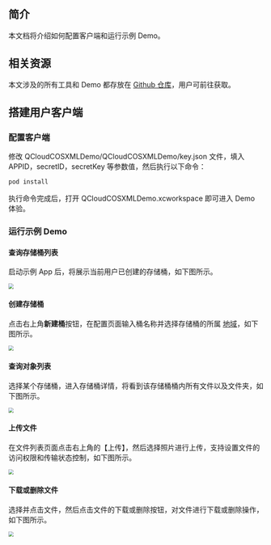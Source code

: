 ## 简介
本文档将介绍如何配置客户端和运行示例 Demo。

## 相关资源

本文涉及的所有工具和 Demo 都存放在 [Github 仓库](https://github.com/tencentyun/qcloud-sdk-ios-samples)，用户可前往获取。

## 搭建用户客户端
### 配置客户端

修改 QCloudCOSXMLDemo/QCloudCOSXMLDemo/key.json 文件，填入 APPID，secretID，secretKey 等参数值，然后执行以下命令：

```sh
pod install
```

执行命令完成后，打开 QCloudCOSXMLDemo.xcworkspace 即可进入 Demo 体验。

### 运行示例 Demo

#### 查询存储桶列表

启动示例 App 后，将展示当前用户已创建的存储桶，如下图所示。

<img src="https://main.qcloudimg.com/raw/34d1adae3f48705ea119d4908931b6cf.png" style="zoom:65%;" />

#### 创建存储桶

点击右上角**新建桶**按钮，在配置页面输入桶名称并选择存储桶的所属 [地域](https://cloud.tencent.com/document/product/436/6224)，如下图所示。

<img src="https://main.qcloudimg.com/raw/a4ddea469d32f3d9c89e9ba9ac179d0d.png" style="zoom:65%;" />

#### 查询对象列表

选择某个存储桶，进入存储桶详情，将看到该存储桶桶内所有文件以及文件夹，如下图所示。

<img src="https://main.qcloudimg.com/raw/e239ae0f0646727e41e9468982a3ca85.png" style="zoom:65%;" />

#### 上传文件

在文件列表页面点击右上角的【上传】，然后选择照片进行上传，支持设置文件的访问权限和传输状态控制，如下图所示。

<img src="https://main.qcloudimg.com/raw/f99da459878c3942e0acc99e5e0716a2.png" style="zoom:65%;" />

#### 下载或删除文件
选择并点击文件，然后点击文件的下载或删除按钮，对文件进行下载或删除操作，如下图所示。

<img src="https://main.qcloudimg.com/raw/f0ed86fe15254e0f1fe09ca3bc6eab09.png"  style="zoom:65%;" />

